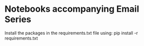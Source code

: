 # Notebooks accompanying Email Series

Install the packages in the requirements.txt file using: pip install -r requirements.txt